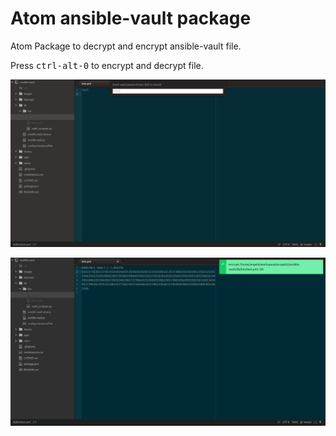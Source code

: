 # Atom ansible-vault package

Atom Package to decrypt and encrypt ansible-vault file.

Press <kbd>ctrl-alt-0</kbd> to encrypt and decrypt file.

![Screeshot password](images/screenshot-password.png)

![Screeshot encryption ok](images/screenshot-encryption.png)

